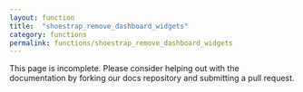 ```yaml
---
layout: function
title:  "shoestrap_remove_dashboard_widgets"
category: functions
permalink: functions/shoestrap_remove_dashboard_widgets
---
```


This page is incomplete. Please consider helping out with the documentation by forking our docs repository and submitting a pull request.